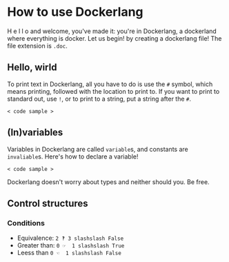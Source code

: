 # How to use Dockerlang

H e l l o and welcome, you've made it: you're in Dockerlang, a dockerland where everything is docker.
Let us begin! by creating a dockerlang file! The file extension is `.doc`.

## Hello, wirld

To print text in Dockerlang, all you have to do is use the `#` symbol, which means printing, followed with the location to print to.
If you want to print to standard out, use `!`, or to print to a string, put a string after the `#`.

```dockerlang
< code sample >
```

## (In)variables

Variables in Dockerlang are called `variable`s, and constants are `invaliable`s. Here's how to declare a variable!
```dockerlang
< code sample >
```

Dockerlang doesn't worry about types and neither should you. Be free.

## Control structures

### Conditions

- Equivalence: `2 ‽ 3 slashslash False`
- Greater than: `0 ☞  1 slashslash True`
- Leess than `0 ☜  1 slashslash False`
